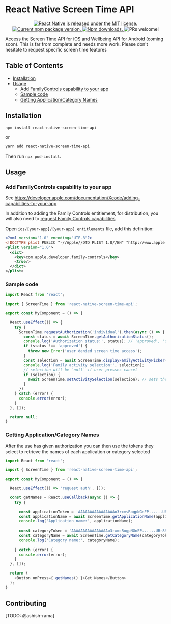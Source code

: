 # React Native Screen Time API <!-- omit in toc -->

<p align="center">
  <a href="https://github.com/facebook/react-native/blob/HEAD/LICENSE">
    <img src="https://img.shields.io/badge/license-MIT-blue.svg" alt="React Native is released under the MIT license." />
  </a>
  <a href="https://www.npmjs.org/package/react-native-screen-time-api">
    <img src="https://img.shields.io/npm/v/react-native-screen-time-api?color=brightgreen&label=npm%20package" alt="Current npm package version." />
  </a>
  <a href="https://www.npmjs.org/package/react-native-screen-time-api">
    <img src="https://img.shields.io/npm/dt/react-native-screen-time-api" alt="Npm downloads." />
  </a>
  <img src="https://img.shields.io/badge/PRs-welcome-brightgreen.svg" alt="PRs welcome!" />
</p>

Access the Screen Time API for iOS and Wellbeing API for Android (coming soon). This is far from complete and needs more work. Please don't hesitate to request specific screen time features

## Table of Contents <!-- omit in toc -->

- [Installation](#installation)
- [Usage](#usage)
  - [Add FamilyControls capability to your app](#add-familycontrols-capability-to-your-app)
  - [Sample code](#sample-code)
  - [Getting Application/Category Names](#getting-applicationcategory-names)

## Installation

```sh
npm install react-native-screen-time-api
```

or

```sh
yarn add react-native-screen-time-api
```

Then run `npx pod-install`.

## Usage

### Add FamilyControls capability to your app
See https://developer.apple.com/documentation/Xcode/adding-capabilities-to-your-app

In addition to adding the Family Controls entitlement, for distribution, you will also need to [request Family Controls capabilities](https://developer.apple.com/contact/request/family-controls-distribution)


Open `ios/[your-app]/[your-app].entitlements` file, add this definition:
```xml
<?xml version="1.0" encoding="UTF-8"?>
<!DOCTYPE plist PUBLIC "-//Apple//DTD PLIST 1.0//EN" "http://www.apple.com/DTDs/PropertyList-1.0.dtd">
<plist version="1.0">
  <dict>
    <key>com.apple.developer.family-controls</key>
    <true/>
  </dict>
</plist>
```

### Sample code
```typescript
import React from 'react';

import { ScreenTime } from 'react-native-screen-time-api';

export const MyComponent = () => {

  React.useEffect(() => {
    try {
      ScreenTime.requestAuthorization('individual').then(async () => {
        const status = await ScreenTime.getAuthorizationStatus();
        console.log('Authorization status:', status); // 'approved', 'denied', or 'notDetermined'
        if (status !== 'approved') {
          throw new Error('user denied screen time access');
        }
        const selection = await ScreenTime.displayFamilyActivityPicker();
        console.log('Family activity selection:', selection);
        // selection will be `null` if user presses cancel
        if (selection) {
          await ScreenTime.setActivitySelection(selection); // sets the shields
        }
      })
    } catch (error) {
      console.error(error);
    }
  }, []);

  return null;
}
```

### Getting Application/Category Names

After the use has given authorization you can then use the tokens they select to retrieve the names of each application or category selected

```typescript
import React from 'react';

import { ScreenTime } from 'react-native-screen-time-api';

export const MyComponent = () => {

  React.useEffect(() => 'request auth', []);

  const getNames = React.useCallback(async () => {
    try {
  
      const applicationToken = 'AAAAAAAAAAAAAAAAo3rxmsRogpNGnEP......UBr8SOGINQYN3mAXMOBCZzZ08uk92uvCcnVmkDaBo4Fps=';
      const applicationName = await ScreenTime.getApplicationName(applicationToken);
      console.log('Application name:', applicationName);
  
      const categoryToken = 'AAAAAAAAAAAAAAAAo3rxmsRogpNGnEP......UBr8SOGINQYN3mAXMOBCZzZ08uk92uvCcnVmkDaBo4Fps=';
      const categoryName = await ScreenTime.getCategoryName(categoryToken);
      console.log('Category name:', categoryName);
      
    } catch (error) {
      console.error(error);
    }
  }, []);

  return (
    <Button onPress={ getNames() }>Get Names</Button>
  );
}
```

## Contributing

[TODO: @ashish-rama]
